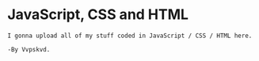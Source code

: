 # JavaScript, CSS and HTML 
    I gonna upload all of my stuff coded in JavaScript / CSS / HTML here.
    
    -By Vvpskvd.